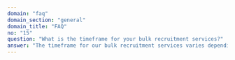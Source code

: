 ```yaml
---
domain: "faq"
domain_section: "general"
domain_title: "FAQ"
no: "15"
question: "What is the timeframe for your bulk recruitment services?"
answer: "The timeframe for our bulk recruitment services varies depending on the specific needs of our clients and the availability of qualified candidates. However, we strive to provide timely and efficient recruitment services to ensure our clients' workforce needs are met as soon as possible."
---
```

